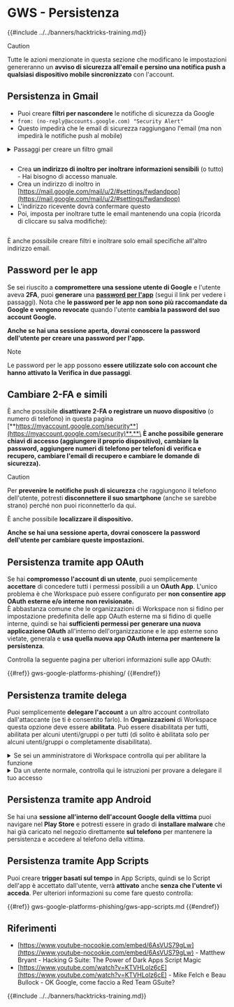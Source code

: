 # GWS - Persistenza

{{#include ../../banners/hacktricks-training.md}}

> [!CAUTION]
> Tutte le azioni menzionate in questa sezione che modificano le impostazioni genereranno un **avviso di sicurezza all'email e persino una notifica push a qualsiasi dispositivo mobile sincronizzato** con l'account.

## **Persistenza in Gmail**

- Puoi creare **filtri per nascondere** le notifiche di sicurezza da Google
- `from: (no-reply@accounts.google.com) "Security Alert"`
- Questo impedirà che le email di sicurezza raggiungano l'email (ma non impedirà le notifiche push al mobile)

<details>

<summary>Passaggi per creare un filtro gmail</summary>

(Istruzioni da [**qui**](https://support.google.com/mail/answer/6579))

1. Apri [Gmail](https://mail.google.com/).
2. Nella casella di ricerca in alto, fai clic su Mostra opzioni di ricerca ![photos tune](https://lh3.googleusercontent.com/cD6YR_YvqXqNKxrWn2NAWkV6tjJtg8vfvqijKT1_9zVCrl2sAx9jROKhLqiHo2ZDYTE=w36).
3. Inserisci i tuoi criteri di ricerca. Se vuoi controllare che la tua ricerca abbia funzionato correttamente, guarda quali email appaiono facendo clic su **Cerca**.
4. In fondo alla finestra di ricerca, fai clic su **Crea filtro**.
5. Scegli cosa vuoi che faccia il filtro.
6. Fai clic su **Crea filtro**.

Controlla il tuo filtro attuale (per eliminarli) in [https://mail.google.com/mail/u/0/#settings/filters](https://mail.google.com/mail/u/0/#settings/filters)

</details>

<figure><img src="../../images/image (331).png" alt=""><figcaption></figcaption></figure>

- Crea **un indirizzo di inoltro per inoltrare informazioni sensibili** (o tutto) - Hai bisogno di accesso manuale.
- Crea un indirizzo di inoltro in [https://mail.google.com/mail/u/2/#settings/fwdandpop](https://mail.google.com/mail/u/2/#settings/fwdandpop)
- L'indirizzo ricevente dovrà confermare questo
- Poi, imposta per inoltrare tutte le email mantenendo una copia (ricorda di cliccare su salva modifiche):

<figure><img src="../../images/image (332).png" alt=""><figcaption></figcaption></figure>

È anche possibile creare filtri e inoltrare solo email specifiche all'altro indirizzo email.

## Password per le app

Se sei riuscito a **compromettere una sessione utente di Google** e l'utente aveva **2FA**, puoi **generare** una [**password per l'app**](https://support.google.com/accounts/answer/185833?hl=en) (segui il link per vedere i passaggi). Nota che **le password per le app non sono più raccomandate da Google e vengono revocate** quando l'utente **cambia la password del suo account Google.**

**Anche se hai una sessione aperta, dovrai conoscere la password dell'utente per creare una password per l'app.**

> [!NOTE]
> Le password per le app possono **essere utilizzate solo con account che hanno attivato la Verifica in due passaggi**.

## Cambiare 2-FA e simili

È anche possibile **disattivare 2-FA o registrare un nuovo dispositivo** (o numero di telefono) in questa pagina [**https://myaccount.google.com/security**](https://myaccount.google.com/security)**.**\
**È anche possibile generare chiavi di accesso (aggiungere il proprio dispositivo), cambiare la password, aggiungere numeri di telefono per telefoni di verifica e recupero, cambiare l'email di recupero e cambiare le domande di sicurezza).**

> [!CAUTION]
> Per **prevenire le notifiche push di sicurezza** che raggiungono il telefono dell'utente, potresti **disconnettere il suo smartphone** (anche se sarebbe strano) perché non puoi riconnetterlo da qui.
>
> È anche possibile **localizzare il dispositivo.**

**Anche se hai una sessione aperta, dovrai conoscere la password dell'utente per cambiare queste impostazioni.**

## Persistenza tramite app OAuth

Se hai **compromesso l'account di un utente**, puoi semplicemente **accettare** di concedere tutti i permessi possibili a un **OAuth App**. L'unico problema è che Workspace può essere configurato per **non consentire app OAuth esterne e/o interne non revisionate.**\
È abbastanza comune che le organizzazioni di Workspace non si fidino per impostazione predefinita delle app OAuth esterne ma si fidino di quelle interne, quindi se hai **sufficienti permessi per generare una nuova applicazione OAuth** all'interno dell'organizzazione e le app esterne sono vietate, generala e **usa quella nuova app OAuth interna per mantenere la persistenza**.

Controlla la seguente pagina per ulteriori informazioni sulle app OAuth:

{{#ref}}
gws-google-platforms-phishing/
{{#endref}}

## Persistenza tramite delega

Puoi semplicemente **delegare l'account** a un altro account controllato dall'attaccante (se ti è consentito farlo). In **Organizzazioni** di Workspace questa opzione deve essere **abilitata**. Può essere disabilitata per tutti, abilitata per alcuni utenti/gruppi o per tutti (di solito è abilitata solo per alcuni utenti/gruppi o completamente disabilitata).

<details>

<summary>Se sei un amministratore di Workspace controlla qui per abilitare la funzione</summary>

(Informazioni [copiate dalla documentazione](https://support.google.com/a/answer/7223765))

Come amministratore della tua organizzazione (ad esempio, il tuo lavoro o la tua scuola), controlli se gli utenti possono delegare l'accesso al loro account Gmail. Puoi consentire a tutti di avere l'opzione di delegare il proprio account. Oppure, consentire solo a persone in determinati dipartimenti di impostare la delega. Ad esempio, puoi:

- Aggiungere un assistente amministrativo come delegato sul tuo account Gmail in modo che possa leggere e inviare email per tuo conto.
- Aggiungere un gruppo, come il tuo dipartimento vendite, in Gruppi come delegato per dare a tutti accesso a un account Gmail.

Gli utenti possono delegare l'accesso solo a un altro utente nella stessa organizzazione, indipendentemente dal loro dominio o dalla loro unità organizzativa.

#### Limiti e restrizioni della delega

- **Consenti agli utenti di concedere accesso alla loro casella di posta a un gruppo Google** opzione: Per utilizzare questa opzione, deve essere abilitata per l'OU dell'account delegato e per l'OU di ciascun membro del gruppo. I membri del gruppo che appartengono a un'OU senza questa opzione abilitata non possono accedere all'account delegato.
- Con un uso tipico, 40 utenti delegati possono accedere a un account Gmail contemporaneamente. Un uso superiore alla media da parte di uno o più delegati potrebbe ridurre questo numero.
- I processi automatizzati che accedono frequentemente a Gmail potrebbero anche ridurre il numero di delegati che possono accedere a un account contemporaneamente. Questi processi includono API o estensioni del browser che accedono frequentemente a Gmail.
- Un singolo account Gmail supporta fino a 1.000 delegati unici. Un gruppo in Gruppi conta come un delegato verso il limite.
- La delega non aumenta i limiti per un account Gmail. Gli account Gmail con utenti delegati hanno i limiti e le politiche standard degli account Gmail. Per dettagli, visita [Limiti e politiche di Gmail](https://support.google.com/a/topic/28609).

#### Passo 1: Attivare la delega di Gmail per i tuoi utenti

**Prima di iniziare:** Per applicare l'impostazione a determinati utenti, metti i loro account in un ['unità organizzativa](https://support.google.com/a/topic/1227584).

1.  [Accedi](https://admin.google.com/) alla tua [console di amministrazione Google](https://support.google.com/a/answer/182076).

Accedi utilizzando un _account amministratore_, non il tuo attuale account CarlosPolop@gmail.com

2.  Nella console di amministrazione, vai su Menu ![](https://storage.googleapis.com/support-kms-prod/JxKYG9DqcsormHflJJ8Z8bHuyVI5YheC0lAp)![e poi](https://storage.googleapis.com/support-kms-prod/Th2Tx0uwPMOhsMPn7nRXMUo3vs6J0pto2DTn)![](https://storage.googleapis.com/support-kms-prod/ocGtUSENh4QebLpvZcmLcNRZyaTBcolMRSyl) **App**![e poi](https://storage.googleapis.com/support-kms-prod/Th2Tx0uwPMOhsMPn7nRXMUo3vs6J0pto2DTn)**Google Workspace**![e poi](https://storage.googleapis.com/support-kms-prod/Th2Tx0uwPMOhsMPn7nRXMUo3vs6J0pto2DTn)**Gmail**![e poi](https://storage.googleapis.com/support-kms-prod/Th2Tx0uwPMOhsMPn7nRXMUo3vs6J0pto2DTn)**Impostazioni utente**.
3.  Per applicare l'impostazione a tutti, lascia selezionata l'unità organizzativa principale. Altrimenti, seleziona un'unità organizzativa secondaria [organizational unit](https://support.google.com/a/topic/1227584).
4.  Fai clic su **Delega email**.
5.  Seleziona la casella **Consenti agli utenti di delegare l'accesso alla loro casella di posta ad altri utenti nel dominio**.
6.  (Facoltativo) Per consentire agli utenti di specificare quali informazioni del mittente sono incluse nei messaggi delegati inviati dal loro account, seleziona la casella **Consenti agli utenti di personalizzare questa impostazione**.
7.  Seleziona un'opzione per le informazioni del mittente predefinite incluse nei messaggi inviati dai delegati:
- **Mostra il proprietario dell'account e il delegato che ha inviato l'email**—I messaggi includono gli indirizzi email del proprietario dell'account Gmail e del delegato.
- **Mostra solo il proprietario dell'account**—I messaggi includono solo l'indirizzo email del proprietario dell'account Gmail. L'indirizzo email del delegato non è incluso.
8.  (Facoltativo) Per consentire agli utenti di aggiungere un gruppo in Gruppi come delegato, seleziona la casella **Consenti agli utenti di concedere accesso alla loro casella di posta a un gruppo Google**.
9.  Fai clic su **Salva**. Se hai configurato un'unità organizzativa secondaria, potresti essere in grado di **Eredita** o **Sovrascrivere** le impostazioni di un'unità organizzativa principale.
10. (Facoltativo) Per attivare la delega di Gmail per altre unità organizzative, ripeti i passaggi 3–9.

Le modifiche possono richiedere fino a 24 ore, ma di solito avvengono più rapidamente. [Scopri di più](https://support.google.com/a/answer/7514107)

#### Passo 2: Fai impostare agli utenti i delegati per i loro account

Dopo aver attivato la delega, i tuoi utenti vanno nelle impostazioni di Gmail per assegnare i delegati. I delegati possono quindi leggere, inviare e ricevere messaggi per conto dell'utente.

Per dettagli, indirizza gli utenti a [Delegare e collaborare via email](https://support.google.com/a/users/answer/138350).

</details>

<details>

<summary>Da un utente normale, controlla qui le istruzioni per provare a delegare il tuo accesso</summary>

(Info copiate [**dalla documentazione**](https://support.google.com/mail/answer/138350))

Puoi aggiungere fino a 10 delegati.

Se stai utilizzando Gmail tramite il tuo lavoro, scuola o altra organizzazione:

- Puoi aggiungere fino a 1000 delegati all'interno della tua organizzazione.
- Con un uso tipico, 40 delegati possono accedere a un account Gmail contemporaneamente.
- Se utilizzi processi automatizzati, come API o estensioni del browser, alcuni delegati possono accedere a un account Gmail contemporaneamente.

1. Sul tuo computer, apri [Gmail](https://mail.google.com/). Non puoi aggiungere delegati dall'app Gmail.
2. In alto a destra, fai clic su Impostazioni ![Settings](https://lh3.googleusercontent.com/p3J-ZSPOLtuBBR_ofWTFDfdgAYQgi8mR5c76ie8XQ2wjegk7-yyU5zdRVHKybQgUlQ=w36-h36) ![e poi](https://lh3.googleusercontent.com/3_l97rr0GvhSP2XV5OoCkV2ZDTIisAOczrSdzNCBxhIKWrjXjHucxNwocghoUa39gw=w36-h36) **Vedi tutte le impostazioni**.
3. Fai clic sulla scheda **Account e importazione** o **Account**.
4. Nella sezione "Concedi accesso al tuo account", fai clic su **Aggiungi un altro account**. Se stai utilizzando Gmail tramite il tuo lavoro o scuola, la tua organizzazione potrebbe limitare la delega delle email. Se non vedi questa impostazione, contatta il tuo amministratore.
- Se non vedi Concedi accesso al tuo account, allora è limitato.
5. Inserisci l'indirizzo email della persona che desideri aggiungere. Se stai utilizzando Gmail tramite il tuo lavoro, scuola o altra organizzazione, e il tuo amministratore lo consente, puoi inserire l'indirizzo email di un gruppo. Questo gruppo deve avere lo stesso dominio della tua organizzazione. I membri esterni del gruppo non possono accedere alla delega.\
\
**Importante:** Se l'account che delegi è un nuovo account o la password è stata reimpostata, l'amministratore deve disattivare il requisito di cambiare la password quando accedi per la prima volta.

- [Scopri come un amministratore può creare un utente](https://support.google.com/a/answer/33310).
- [Scopri come un amministratore può reimpostare le password](https://support.google.com/a/answer/33319).

6. Fai clic su **Passo successivo** ![e poi](https://lh3.googleusercontent.com/QbWcYKta5vh_4-OgUeFmK-JOB0YgLLoGh69P478nE6mKdfpWQniiBabjF7FVoCVXI0g=h36) **Invia email per concedere accesso**.

La persona che hai aggiunto riceverà un'email chiedendo di confermare. L'invito scade dopo una settimana.

Se hai aggiunto un gruppo, tutti i membri del gruppo diventeranno delegati senza dover confermare.

Nota: Potrebbe richiedere fino a 24 ore affinché la delega inizi a prendere effetto.

</details>

## Persistenza tramite app Android

Se hai una **sessione all'interno dell'account Google della vittima** puoi navigare nel **Play Store** e potresti essere in grado di **installare malware** che hai già caricato nel negozio direttamente **sul telefono** per mantenere la persistenza e accedere al telefono della vittima.

## **Persistenza tramite** App Scripts

Puoi creare **trigger basati sul tempo** in App Scripts, quindi se lo Script dell'app è accettato dall'utente, verrà **attivato** anche **senza che l'utente vi acceda**. Per ulteriori informazioni su come fare questo controlla:

{{#ref}}
gws-google-platforms-phishing/gws-app-scripts.md
{{#endref}}

## Riferimenti

- [https://www.youtube-nocookie.com/embed/6AsVUS79gLw](https://www.youtube-nocookie.com/embed/6AsVUS79gLw) - Matthew Bryant - Hacking G Suite: The Power of Dark Apps Script Magic
- [https://www.youtube.com/watch?v=KTVHLolz6cE](https://www.youtube.com/watch?v=KTVHLolz6cE) - Mike Felch e Beau Bullock - OK Google, come faccio a Red Team GSuite?

{{#include ../../banners/hacktricks-training.md}}
